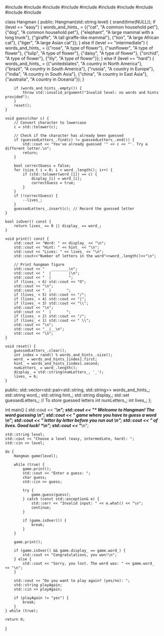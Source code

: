 #include <iostream>
#include <string>
#include <vector>
#include <ctime>
#include <cstdlib>
#include <algorithm>
#include <fstream>
#include <sstream>
#include <cctype>
#include <set>

class Hangman {
public:
    Hangman(std::string level) {
        srand(time(NULL));
        if (level == "easy") {
            words_and_hints_ = {{"cat", "A common household pet"},
                                {"dog", "A common household pet"},
                                {"elephant", "A large mammal with a long trunk"},
                                {"giraffe", "A tall giraffe-like mammal"},
                                {"lion", "A large African cat"},
                                {"tiger", "A large Asian cat"}};
        } else if (level == "intermediate") {
            words_and_hints_ = {{"rose", "A type of flower"},
                                {"sunflower", "A type of flower"},
                                {"tulip", "A type of flower"},
                                {"daisy", "A type of flower"},
                                {"orchid", "A type of flower"},
                                {"lily", "A type of flower"}};
        } else if (level == "hard") {
            words_and_hints_ = {{"unitedstates", "A country in North America"},
                                {"brazil", "A country in South America"},
                                {"russia", "A country in Europe"},
                                {"india", "A country in South Asia"},
                                {"china", "A country in East Asia"},
                                {"australia", "A country in Oceania"}};
        }

        if (words_and_hints_.empty()) {
            throw std::invalid_argument("Invalid level: no words and hints provided");
        }
        reset();
    }

    void guess(char c) {
        // Convert character to lowercase
        c = std::tolower(c);

        // Check if the character has already been guessed
        if (guessedLetters_.find(c) != guessedLetters_.end()) {
            std::cout << "You've already guessed '" << c << "'. Try a different letter.\n";
            return;
        }

        bool correctGuess = false;
        for (size_t i = 0; i < word_.length(); i++) {
            if (std::tolower(word_[i]) == c) {
                display_[i] = word_[i];
                correctGuess = true;
            }
        }
        if (!correctGuess) {
            --lives_;
        }
        guessedLetters_.insert(c); // Record the guessed letter
    }

    bool isOver() const {
        return lives_ == 0 || display_ == word_;
    }

    void print() const {
        std::cout << "Word: " << display_ << "\n";
        std::cout << "Hint: " << hint_ << "\n";
        std::cout << "Lives: " << lives_ << "\n";
        std::cout<<"Number of letters in the word"<<word_.length()<<"\n";

        // Print hangman figure
        std::cout << "   ________\n";
        std::cout << "  |        |\n";
        std::cout << "  |        ";
        if (lives_ < 6) std::cout << "O";
        std::cout << "\n";
        std::cout << "  |       ";
        if (lives_ < 5) std::cout << "/";
        if (lives_ < 4) std::cout << "|";
        if (lives_ < 3) std::cout << "\\";
        std::cout << "\n";
        std::cout << "  |       ";
        if (lives_ < 2) std::cout << "/";
        if (lives_ < 1) std::cout << " \\";
        std::cout << "\n";
        std::cout << "__|__\n";
        std::cout << "\n";
    }

    void reset() {
        guessedLetters_.clear();
        int index = rand() % words_and_hints_.size();
        word_ = words_and_hints_[index].first;
        hint_ = words_and_hints_[index].second;
        numLetters_ = word_.length();
        display_ = std::string(numLetters_, '_');
        lives_ = 6;
    }

public:
    std::vector<std::pair<std::string, std::string>> words_and_hints_;
    std::string word_;
    std::string hint_;
    std::string display_;
    std::set<char> guessedLetters_; // To store guessed letters
    int numLetters_;
    int lives_;
};

int main() {
    std::cout << "*****************************************\n";
    std::cout << "* Welcome to Hangman! The word guessing *\n";
    std::cout << "* game where you have to guess a word	*\n";
    std::cout << "* letter by letter before you run out	*\n"; 
    std::cout << "* of lives. Good luck!	*\n";
    std::cout << "*****************************************\n";

    std::string level;
    std::cout << "Choose a level (easy, intermediate, hard): ";
    std::cin >> level;

    do {
        Hangman game(level);

        while (true) {
            game.print();
            std::cout << "Enter a guess: ";
            char guess;
            std::cin >> guess;

            try {
                game.guess(guess);
            } catch (const std::exception& e) {
                std::cerr << "Invalid input: " << e.what() << "\n";
                continue;
            }

            if (game.isOver()) {
                break;
            }
        }

        game.print();

        if (game.isOver() && game.display_ == game.word_) {
            std::cout << "Congratulations, you won!\n";
        } else {
            std::cout << "Sorry, you lost. The word was: " << game.word_ << "\n";
        }

        std::cout << "Do you want to play again? (yes/no): ";
        std::string playAgain;
        std::cin >> playAgain;

        if (playAgain != "yes") {
            break;
        }
    } while (true);

    return 0;
}

